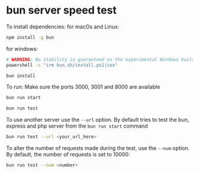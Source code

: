 # bun server speed test

To install dependencies:
for macOs and Linux:

```bash
npm install -g bun
```

for windows:

```bash
# WARNING: No stability is guaranteed on the experimental Windows builds
powershell -c "irm bun.sh/install.ps1|iex"
```

```bash
bun install
```

To run:
Make sure the ports 3000, 3001 and 8000 are available

```bash
bun run start
```

```bash
bun run test
```

To use another server use the `--url` option. By default tries to test the bun, express and php server from the `bun run start` command

```bash
bun run test --url <your_url_here>
```

To alter the number of requests made during the test, use the `--num` option. By default, the number of requests is set to 10000:

```bash
bun run test --num <number>
```

